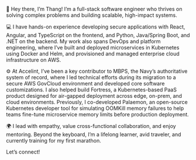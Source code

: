 👋 Hey there, I’m Thang! I’m a full-stack software engineer who thrives on solving complex problems and building scalable, high-impact systems.

💻 I have hands-on experience developing secure applications with React, Angular, and TypeScript on the frontend, and Python, Java/Spring Boot, and .NET on the backend. My work also spans DevOps and platform engineering, where I’ve built and deployed microservices in Kubernetes using Docker and Helm, and provisioned and managed enterprise cloud infrastructure on AWS.

⚙️ At Accelint, I’ve been a key contributor to MBPS, the Navy’s authoritative system of record, where I led technical efforts during its migration to a secure AWS GovCloud environment and developed core software customizations. I also helped build Fortress, a Kubernetes-based PaaS product designed for air-gapped deployment across edge, on-prem, and cloud environments. Previously, I co-developed Palaemon, an open-source Kubernetes developer tool for simulating OOMKill memory failures to help teams fine-tune microservice memory limits before production deployment.

🌍 I lead with empathy, value cross-functional collaboration, and enjoy mentoring. Beyond the keyboard, I’m a lifelong learner, avid traveler, and currently training for my first marathon.

Let’s connect!
